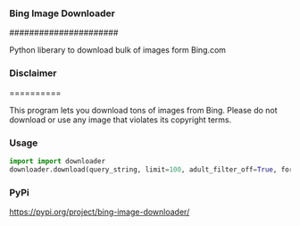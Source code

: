 ### Bing Image Downloader <br />
######################

Python liberary to download bulk of images form Bing.com<br />


### Disclaimer<br />
==========

This program lets you download tons of images from Bing.
Please do not download or use any image that violates its copyright terms.

### Usage <br />
```python
import import downloader
downloader.download(query_string, limit=100, adult_filter_off=True, force_replace=False)
```


### PyPi <br />
https://pypi.org/project/bing-image-downloader/
  



